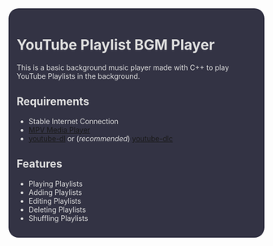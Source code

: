 <style>
    div{
        background: #222;
    }

    #main{
        background: #334;
        padding: 1rem;
        border-radius: 20px;
        color: #ddd;
    }
</style>
<div id="main">

# YouTube Playlist BGM Player
This is a basic background music player made with C++ to play YouTube Playlists in the background.

## Requirements

<ul>
    <li>Stable Internet Connection</li>
    <li><a href="https://mpv.io/" target="_blank">MPV Media Player</a></li>
    <li><a href="https://youtube-dl.org/" target="_blank">youtube-dl</a> or (<i>recommended</i>) <a href="https://github.com/blackjack4494/yt-dlc" target="_blank">youtube-dlc</a></li>
</ul>

## Features
<ul>
    <li>Playing Playlists</li>
    <li>Adding Playlists</li>
    <li>Editing Playlists</li>
    <li>Deleting Playlists</li>
    <li>Shuffling Playlists</li>
</ul>
</div>